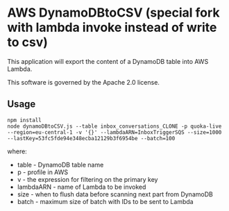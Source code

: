 # AWS DynamoDBtoCSV (special fork with lambda invoke instead of write to csv)

This application will export the content of a DynamoDB table into AWS Lambda.

This software is governed by the Apache 2.0 license.

## Usage
```
npm install
node dynamoDBtoCSV.js --table inbox_conversations_CLONE -p quoka-live --region=eu-central-1 -v '{}' --lambdaARN=InboxTriggerSQS --size=1000 --lastKey=53fc5fde94e348ecba12129b3f6954be --batch=100
```
where:
- table - DynamoDB table name
- p - profile in AWS
- v - the expression for filtering on the primary key
- lambdaARN - name of Lambda to be invoked
- size - when to flush data before scanning next part from DynamoDB
- batch - maximum size of batch with IDs to be sent to Lambda
